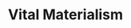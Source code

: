 ---
type: folder
title: "Vital Materialism"
topics:
- Materialism
- Ontology
- Models
- Representation
---